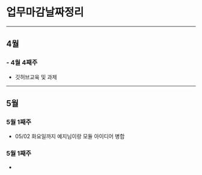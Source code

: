 # 업무마감날짜정리
---
## 4월

### - 4월 4째주

 - 깃허브교육 및 과제

---
## 5월

### 5월 1째주
- 05/02 화요일까지 예지님이랑 모듈 아이디어 병합

### 5월 1째주
- 